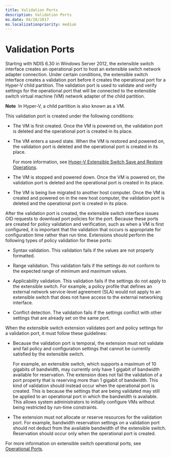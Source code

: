 ```yaml
---
title: Validation Ports
description: Validation Ports
ms.date: 04/20/2017
ms.localizationpriority: medium
---
```


# Validation Ports


Starting with NDIS 6.30 in Windows Server 2012, the extensible switch interface creates an operational port to host an extensible switch network adapter connection. Under certain conditions, the extensible switch interface creates a validation port before it creates the operational port for a Hyper-V child partition. The validation port is used to validate and verify settings for the operational port that will be connected to the extensible switch virtual machine (VM) network adapter of the child partition.

**Note**  In Hyper-V, a child partition is also known as a VM.

 

This validation port is created under the following conditions:

-   The VM is first created. Once the VM is powered on, the validation port is deleted and the operational port is created in its place.

-   The VM enters a saved state. When the VM is restored and powered on, the validation port is deleted and the operational port is created in its place.

    For more information, see [Hyper-V Extensible Switch Save and Restore Operations](hyper-v-extensible-switch-save-and-restore-operations.md).

-   The VM is stopped and powered down. Once the VM is powered on, the validation port is deleted and the operational port is created in its place.

-   The VM is being live migrated to another host computer. Once the VM is created and powered on in the new host computer, the validation port is deleted and the operational port is created in its place.

After the validation port is created, the extensible switch interface issues OID requests to download port policies for the port. Because these ports are created for policy validation and verification, such as when a VM is first configured, it is important that the validation that occurs is appropriate for configuration time rather than run time. Extensions should perform the following types of policy validation for these ports:

-   Syntax validation. This validation fails if the values are not properly formatted.

-   Range validation. This validation fails if the settings do not conform to the expected range of minimum and maximum values.

-   Applicability validation. This validation fails if the settings do not apply to the extensible switch. For example, a policy profile that defines an external network service-level agreement (SLA) would not apply to an extensible switch that does not have access to the external networking interface.

-   Conflict detection. The validation fails if the settings conflict with other settings that are already set on the same port.

When the extensible switch extension validates port and policy settings for a validation port, it must follow these guidelines:

-   Because the validation port is temporal, the extension must not validate and fail policy and configuration settings that cannot be currently satisfied by the extensible switch.

    For example, an extensible switch, which supports a maximum of 10 gigabits of bandwidth, may currently only have 1 gigabit of bandwidth available for reservation. The extension does not fail the validation of a port property that is reserving more than 1 gigabit of bandwidth. This kind of validation should instead occur when the operational port is created. This is because the settings that are being validated may still be applied to an operational port in which the bandwidth is available. This allows system administrators to initially configure VMs without being restricted by run-time constraints.

-   The extension must not allocate or reserve resources for the validation port. For example, bandwidth reservation settings on a validation port should not deduct from the available bandwidth of the extensible switch. Reservation should occur only when the operational port is created.

For more information on extensible switch operational ports, see [Operational Ports](operational-ports.md).

 

 





